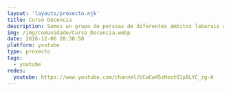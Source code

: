 ```yaml
---
layout: 'layouts/proxecto.njk'
title: Curso Docencia
description: Somos un grupo de persoas de diferentes ámbitos laborais adicadas á docencia da Formación Profesional para o emprego. Compartimos, aprendemos, ensinamos, unimos experiencias para actualizarnos nos distintos Certificados de Profesionalidade
img: /img/comunidade/Curso_Docencia.webp
date: 2016-12-06 20:38:58
platform: youtube
type: proxecto
tags:
  - youtube
redes:
  youtube: https://www.youtube.com/channel/UCwCw45zHsotO1p0LYC_zg-A
---
```

